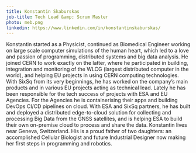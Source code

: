 ```yaml
---
title: Konstantin Skaburskas
job-title: Tech Lead &amp; Scrum Master
photo: meb.png
linkedin: https://www.linkedin.com/in/konstantinskaburskas/
---
```


Konstantin started as a Physicist, continued as Biomedical Engineer working on large scale computer simulations of the human heart, which led to a love and passion of programming, distributed systems and big data analysis. He joined CERN to work exactly on the latter, where he participated in building, integration and monitoring of the WLCG (largest distributed computer in the world), and helping EU projects in using CERN computing technologies. With SixSq from its very beginnings, he has worked on the company’s main products and in various EU projects acting as technical lead. Lately he has been responsible for the tech success of projects with ESA and EU Agencies. For the Agencies he is containerising their apps and building DevOps CI/CD pipelines on cloud. With ESA and SixSq partners, he has built and deployed a distributed edge-to-cloud solution for collecting and processing Big Data from the GNSS satellites, and is helping ESA to build their own on-premise cloud to process and share the data. Konstantin lives near Geneva, Switzerland. His is a proud father of two daughters: an accomplished Cellular Biologist and future Industrial Designer now making her first steps in programming and robotics.
